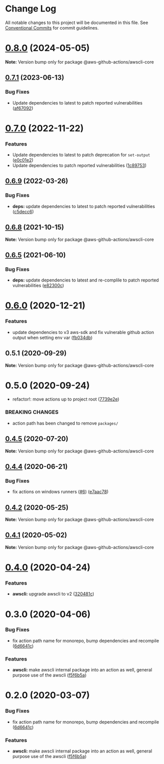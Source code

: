 # Change Log

All notable changes to this project will be documented in this file.
See [Conventional Commits](https://conventionalcommits.org) for commit guidelines.

# [0.8.0](https://github.com/clowdhaus/aws-github-actions/compare/v0.7.1...v0.8.0) (2024-05-05)

**Note:** Version bump only for package @aws-github-actions/awscli-core





## [0.7.1](https://github.com/clowdhaus/aws-github-actions/compare/v0.7.0...v0.7.1) (2023-06-13)

### Bug Fixes

- Update dependencies to latest to patch reported vulnerabilities ([af67092](https://github.com/clowdhaus/aws-github-actions/commit/af67092a8e9b2194d7e67c9d3df58ee5df506cf9))

# [0.7.0](https://github.com/clowdhaus/aws-github-actions/compare/v0.6.9...v0.7.0) (2022-11-22)

### Features

- Update dependencies to latest to patch deprecation for `set-output` ([e0c01e2](https://github.com/clowdhaus/aws-github-actions/commit/e0c01e2ed56fa196afe6a6d1a9d55c84a9cffe3a))
- Update dependencies to patch reported vulnerabilities ([1c89753](https://github.com/clowdhaus/aws-github-actions/commit/1c8975335bd1993b129fb9dae39b87f6a58ad499))

## [0.6.9](https://github.com/clowdhaus/aws-github-actions/compare/v0.6.8...v0.6.9) (2022-03-26)

### Bug Fixes

- **deps:** update dependencies to latest to patch reported vulnerabilities ([c5decc6](https://github.com/clowdhaus/aws-github-actions/commit/c5decc6ed14356bc73166dea9ad764eee6cdc360))

## [0.6.8](https://github.com/clowdhaus/aws-github-actions/compare/v0.6.7...v0.6.8) (2021-10-15)

**Note:** Version bump only for package @aws-github-actions/awscli-core

## [0.6.5](https://github.com/clowdhaus/aws-github-actions/compare/v0.6.4...v0.6.5) (2021-06-10)

### Bug Fixes

- **deps:** update dependencies to latest and re-complile to patch reported vulnerabilities ([e82300c](https://github.com/clowdhaus/aws-github-actions/commit/e82300c65249d40a4339831427b3854738c59902))

# [0.6.0](https://github.com/clowdhaus/aws-github-actions/compare/v0.5.1...v0.6.0) (2020-12-21)

### Features

- update dependencies to v3 aws-sdk and fix vulnerable github action output when setting env var ([fb034db](https://github.com/clowdhaus/aws-github-actions/commit/fb034db7a51e33f60c3ba26889cbfafb51c5127d))

## 0.5.1 (2020-09-29)

**Note:** Version bump only for package @aws-github-actions/awscli-core

# 0.5.0 (2020-09-24)

- refactor!: move actions up to project root ([7739e2e](https://github.com/clowdhaus/aws-github-actions/commit/7739e2e8c37d412bc44faff493512f816c347ed2))

### BREAKING CHANGES

- action path has been changed to remove `packages/`

## [0.4.5](https://github.com/clowdhaus/aws-github-actions/compare/v0.4.4...v0.4.5) (2020-07-20)

**Note:** Version bump only for package @aws-github-actions/awscli-core

## [0.4.4](https://github.com/clowdhaus/aws-github-actions/compare/v0.4.3...v0.4.4) (2020-06-21)

### Bug Fixes

- fix actions on windows runners ([#6](https://github.com/clowdhaus/aws-github-actions/issues/6)) ([e7aac78](https://github.com/clowdhaus/aws-github-actions/commit/e7aac783e5d267e08234ee71bfbf42c966e3d0f2))

## [0.4.2](https://github.com/clowdhaus/aws-github-actions/compare/v0.4.1...v0.4.2) (2020-05-25)

**Note:** Version bump only for package @aws-github-actions/awscli-core

## [0.4.1](https://github.com/clowdhaus/aws-github-actions/compare/v0.4.0...v0.4.1) (2020-05-02)

**Note:** Version bump only for package @aws-github-actions/awscli-core

# [0.4.0](https://github.com/clowdhaus/aws-github-actions/compare/v0.3.0...v0.4.0) (2020-04-24)

### Features

- **awscli:** upgrade awscli to v2 ([320481c](https://github.com/clowdhaus/aws-github-actions/commit/320481c27b2d6c9a26760a0fab75ad5222d39182))

# 0.3.0 (2020-04-06)

### Bug Fixes

- fix action path name for monorepo, bump dependencies and recompile ([6d6641c](https://github.com/clowdhaus/aws-github-actions/commit/6d6641ccba42395326c28a2f884ac4d06a375384))

### Features

- **awscli:** make awscli internal package into an action as well, general purpose use of the awscli ([f5f6b5a](https://github.com/clowdhaus/aws-github-actions/commit/f5f6b5abef7e73e852221ad86ba23cec0305214d))

# 0.2.0 (2020-03-07)

### Bug Fixes

- fix action path name for monorepo, bump dependencies and recompile ([6d6641c](https://github.com/clowdhaus/aws-github-actions/commit/6d6641ccba42395326c28a2f884ac4d06a375384))

### Features

- **awscli:** make awscli internal package into an action as well, general purpose use of the awscli ([f5f6b5a](https://github.com/clowdhaus/aws-github-actions/commit/f5f6b5abef7e73e852221ad86ba23cec0305214d))

